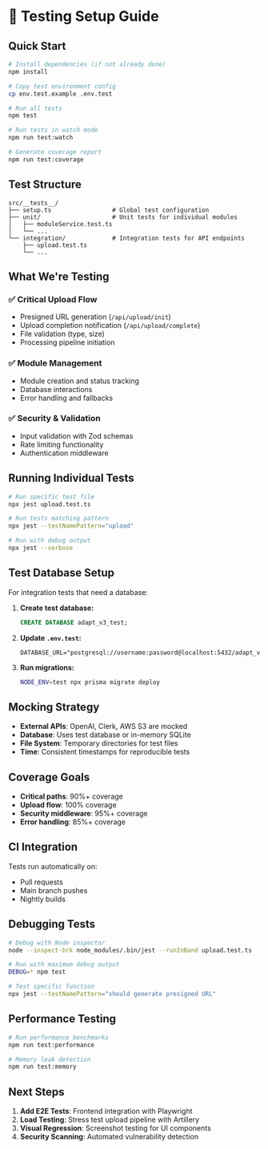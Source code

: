 # 🧪 Testing Setup Guide

## Quick Start

```bash
# Install dependencies (if not already done)
npm install

# Copy test environment config
cp env.test.example .env.test

# Run all tests
npm test

# Run tests in watch mode
npm run test:watch

# Generate coverage report
npm run test:coverage
```

## Test Structure

```
src/__tests__/
├── setup.ts                 # Global test configuration
├── unit/                    # Unit tests for individual modules
│   ├── moduleService.test.ts
│   └── ...
└── integration/             # Integration tests for API endpoints
    ├── upload.test.ts
    └── ...
```

## What We're Testing

### ✅ **Critical Upload Flow**
- Presigned URL generation (`/api/upload/init`)
- Upload completion notification (`/api/upload/complete`)
- File validation (type, size)
- Processing pipeline initiation

### ✅ **Module Management**
- Module creation and status tracking
- Database interactions
- Error handling and fallbacks

### ✅ **Security & Validation**
- Input validation with Zod schemas
- Rate limiting functionality
- Authentication middleware

## Running Individual Tests

```bash
# Run specific test file
npx jest upload.test.ts

# Run tests matching pattern
npx jest --testNamePattern="upload"

# Run with debug output
npx jest --verbose
```

## Test Database Setup

For integration tests that need a database:

1. **Create test database:**
   ```sql
   CREATE DATABASE adapt_v3_test;
   ```

2. **Update `.env.test`:**
   ```env
   DATABASE_URL="postgresql://username:password@localhost:5432/adapt_v3_test"
   ```

3. **Run migrations:**
   ```bash
   NODE_ENV=test npx prisma migrate deploy
   ```

## Mocking Strategy

- **External APIs**: OpenAI, Clerk, AWS S3 are mocked
- **Database**: Uses test database or in-memory SQLite
- **File System**: Temporary directories for test files
- **Time**: Consistent timestamps for reproducible tests

## Coverage Goals

- **Critical paths**: 90%+ coverage
- **Upload flow**: 100% coverage
- **Security middleware**: 95%+ coverage
- **Error handling**: 85%+ coverage

## CI Integration

Tests run automatically on:
- Pull requests
- Main branch pushes
- Nightly builds

## Debugging Tests

```bash
# Debug with Node inspector
node --inspect-brk node_modules/.bin/jest --runInBand upload.test.ts

# Run with maximum debug output
DEBUG=* npm test

# Test specific function
npx jest --testNamePattern="should generate presigned URL"
```

## Performance Testing

```bash
# Run performance benchmarks
npm run test:performance

# Memory leak detection
npm run test:memory
```

## Next Steps

1. **Add E2E Tests**: Frontend integration with Playwright
2. **Load Testing**: Stress test upload pipeline with Artillery
3. **Visual Regression**: Screenshot testing for UI components
4. **Security Scanning**: Automated vulnerability detection

